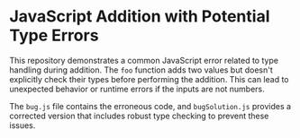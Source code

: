# JavaScript Addition with Potential Type Errors

This repository demonstrates a common JavaScript error related to type handling during addition. The `foo` function adds two values but doesn't explicitly check their types before performing the addition. This can lead to unexpected behavior or runtime errors if the inputs are not numbers.

The `bug.js` file contains the erroneous code, and `bugSolution.js` provides a corrected version that includes robust type checking to prevent these issues.